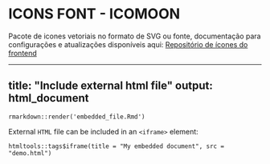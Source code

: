 # ICONS FONT - ICOMOON
Pacote de icones vetoriais no formato de SVG ou fonte, documentação para configurações e atualizações disponíveis aqui: [Repositório de ícones do frontend](https://confluence.getnet.com.br:8444/pages/viewpage.action?pageId=226747540)

---
title: "Include external html file"
output: html_document
---

```{r generate-external-report, include=FALSE}
rmarkdown::render('embedded_file.Rmd')
```

External `HTML` file can be included in an `<iframe>` element:

```{r, echo=FALSE}
htmltools::tags$iframe(title = "My embedded document", src = "demo.html")
